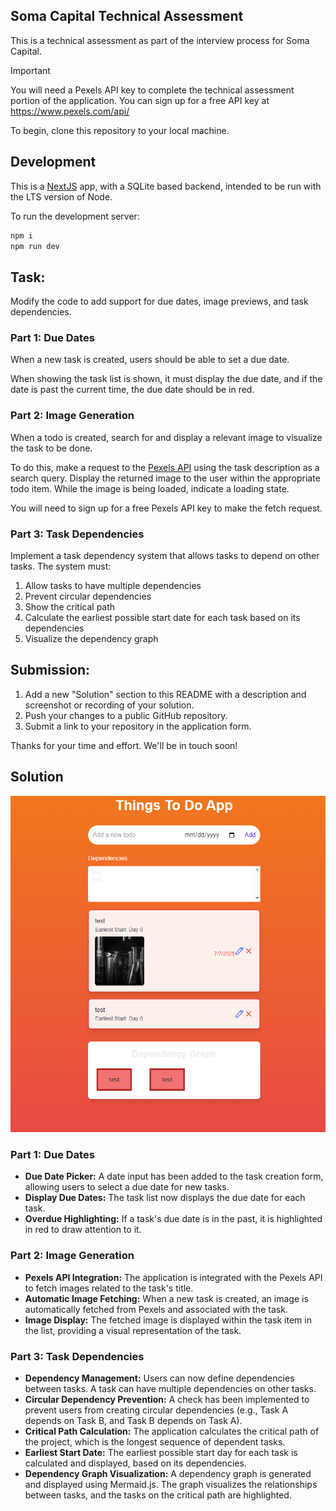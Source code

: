 ## Soma Capital Technical Assessment

This is a technical assessment as part of the interview process for Soma Capital.

> [!IMPORTANT]  
> You will need a Pexels API key to complete the technical assessment portion of the application. You can sign up for a free API key at https://www.pexels.com/api/  

To begin, clone this repository to your local machine.

## Development

This is a [NextJS](https://nextjs.org) app, with a SQLite based backend, intended to be run with the LTS version of Node.

To run the development server:

```bash
npm i
npm run dev
```

## Task:

Modify the code to add support for due dates, image previews, and task dependencies.

### Part 1: Due Dates 

When a new task is created, users should be able to set a due date.

When showing the task list is shown, it must display the due date, and if the date is past the current time, the due date should be in red.

### Part 2: Image Generation 

When a todo is created, search for and display a relevant image to visualize the task to be done. 

To do this, make a request to the [Pexels API](https://www.pexels.com/api/) using the task description as a search query. Display the returned image to the user within the appropriate todo item. While the image is being loaded, indicate a loading state.

You will need to sign up for a free Pexels API key to make the fetch request. 

### Part 3: Task Dependencies

Implement a task dependency system that allows tasks to depend on other tasks. The system must:

1. Allow tasks to have multiple dependencies
2. Prevent circular dependencies
3. Show the critical path
4. Calculate the earliest possible start date for each task based on its dependencies
5. Visualize the dependency graph

## Submission:

1. Add a new "Solution" section to this README with a description and screenshot or recording of your solution. 
2. Push your changes to a public GitHub repository.
3. Submit a link to your repository in the application form.

Thanks for your time and effort. We'll be in touch soon!

## Solution

![Solution Screenshot](./assets/soma.PNG)

### Part 1: Due Dates
- **Due Date Picker:** A date input has been added to the task creation form, allowing users to select a due date for new tasks.
- **Display Due Dates:** The task list now displays the due date for each task.
- **Overdue Highlighting:** If a task's due date is in the past, it is highlighted in red to draw attention to it.

### Part 2: Image Generation
- **Pexels API Integration:** The application is integrated with the Pexels API to fetch images related to the task's title.
- **Automatic Image Fetching:** When a new task is created, an image is automatically fetched from Pexels and associated with the task.
- **Image Display:** The fetched image is displayed within the task item in the list, providing a visual representation of the task.

### Part 3: Task Dependencies
- **Dependency Management:** Users can now define dependencies between tasks. A task can have multiple dependencies on other tasks.
- **Circular Dependency Prevention:** A check has been implemented to prevent users from creating circular dependencies (e.g., Task A depends on Task B, and Task B depends on Task A).
- **Critical Path Calculation:** The application calculates the critical path of the project, which is the longest sequence of dependent tasks.
- **Earliest Start Date:** The earliest possible start day for each task is calculated and displayed, based on its dependencies.
- **Dependency Graph Visualization:** A dependency graph is generated and displayed using Mermaid.js. The graph visualizes the relationships between tasks, and the tasks on the critical path are highlighted.